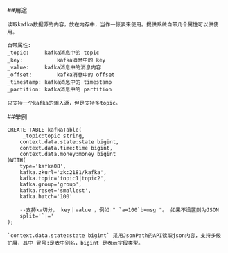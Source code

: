 ##用途
	
	读取kafka数据源的内容，放在内存中，当作一张表来使用。提供系统自带几个属性可以供使用。
	
	自带属性:	
	_topic:		kafka消息中的 topic
	_key:			kafka消息中的 key
	_value:		kafka消息中的消息内容
	_offset:		kafka消息中的 offset
	_timestamp:	kafka消息中的 timestamp
	_partition:	kafka消息中的 partition
	
	只支持一个kafka的输入源，但是支持多topic。
	
	
##举例

```
CREATE TABLE kafkaTable(
	 _topic:topic string,
    context.data.state:state bigint,
    context.data.time:time bigint,
    context.data.money:money bigint
)WITH(
    type='kafka08',
    kafka.zkurl='zk:2181/kafka',
    kafka.topic='topic1|topic2',
    kafka.group='group',
    kafka.reset='smallest',
    kafka.batch='100'
    
    --支持kv切分， key｜value ，例如 " `a=100`b=msg "。 如果不设置则为JSON
    split='`|='
);
	
`context.data.state:state bigint` 采用JsonPath的API读取json内容，支持多级扩展，其中 冒号:是表中别名，bigint 是表示字段类型。 

```


